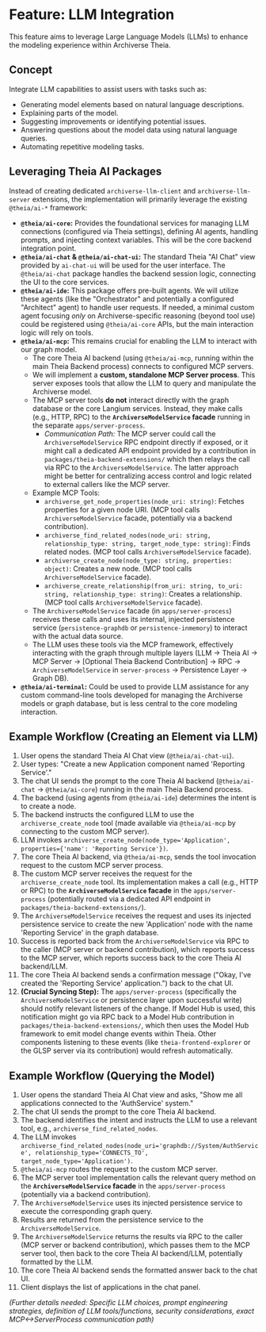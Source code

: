# Feature: LLM Integration

This feature aims to leverage Large Language Models (LLMs) to enhance the modeling experience within Archiverse Theia.

## Concept

Integrate LLM capabilities to assist users with tasks such as:

*   Generating model elements based on natural language descriptions.
*   Explaining parts of the model.
*   Suggesting improvements or identifying potential issues.
*   Answering questions about the model data using natural language queries.
*   Automating repetitive modeling tasks.

## Leveraging Theia AI Packages

Instead of creating dedicated `archiverse-llm-client` and `archiverse-llm-server` extensions, the implementation will primarily leverage the existing `@theia/ai-*` framework:

*   **`@theia/ai-core`:** Provides the foundational services for managing LLM connections (configured via Theia settings), defining AI agents, handling prompts, and injecting context variables. This will be the core backend integration point.
*   **`@theia/ai-chat` & `@theia/ai-chat-ui`:** The standard Theia "AI Chat" view provided by `ai-chat-ui` will be used for the user interface. The `@theia/ai-chat` package handles the backend session logic, connecting the UI to the core services.
*   **`@theia/ai-ide`:** This package offers pre-built agents. We will utilize these agents (like the "Orchestrator" and potentially a configured "Architect" agent) to handle user requests. If needed, a minimal custom agent focusing *only* on Archiverse-specific reasoning (beyond tool use) could be registered using `@theia/ai-core` APIs, but the main interaction logic will rely on tools.
*   **`@theia/ai-mcp`:** This remains crucial for enabling the LLM to interact with our graph model.
    *   The core Theia AI backend (using `@theia/ai-mcp`, running within the main Theia Backend process) connects to configured MCP servers.
    *   We will implement a **custom, standalone MCP Server process**. This server exposes tools that allow the LLM to query and manipulate the Archiverse model.
    *   The MCP server tools **do not** interact directly with the graph database or the core Langium services. Instead, they make calls (e.g., HTTP, RPC) to the **`ArchiverseModelService` facade** running in the separate `apps/server-process`.
        *   *Communication Path:* The MCP server could call the `ArchiverseModelService` RPC endpoint directly if exposed, or it might call a dedicated API endpoint provided by a contribution in `packages/theia-backend-extensions/` which then relays the call via RPC to the `ArchiverseModelService`. The latter approach might be better for centralizing access control and logic related to external callers like the MCP server.
    *   Example MCP Tools:
        *   `archiverse_get_node_properties(node_uri: string)`: Fetches properties for a given node URI. (MCP tool calls `ArchiverseModelService` facade, potentially via a backend contribution).
        *   `archiverse_find_related_nodes(node_uri: string, relationship_type: string, target_node_type: string)`: Finds related nodes. (MCP tool calls `ArchiverseModelService` facade).
        *   `archiverse_create_node(node_type: string, properties: object)`: Creates a new node. (MCP tool calls `ArchiverseModelService` facade).
        *   `archiverse_create_relationship(from_uri: string, to_uri: string, relationship_type: string)`: Creates a relationship. (MCP tool calls `ArchiverseModelService` facade).
    *   The `ArchiverseModelService` facade (in `apps/server-process`) receives these calls and uses its internal, injected persistence service (`persistence-graphdb` or `persistence-inmemory`) to interact with the actual data source.
    *   The LLM uses these tools via the MCP framework, effectively interacting with the graph through multiple layers (LLM -> Theia AI -> MCP Server -> [Optional Theia Backend Contribution] -> RPC -> `ArchiverseModelService` in `server-process` -> Persistence Layer -> Graph DB).
*   **`@theia/ai-terminal`:** Could be used to provide LLM assistance for any custom command-line tools developed for managing the Archiverse models or graph database, but is less central to the core modeling interaction.

## Example Workflow (Creating an Element via LLM)

1.  User opens the standard Theia AI Chat view (`@theia/ai-chat-ui`).
2.  User types: "Create a new Application component named 'Reporting Service'."
3.  The chat UI sends the prompt to the core Theia AI backend (`@theia/ai-chat` -> `@theia/ai-core`) running in the main Theia Backend process.
4.  The backend (using agents from `@theia/ai-ide`) determines the intent is to create a node.
5.  The backend instructs the configured LLM to use the `archiverse_create_node` tool (made available via `@theia/ai-mcp` by connecting to the custom MCP server).
6.  LLM invokes `archiverse_create_node(node_type='Application', properties={'name': 'Reporting Service'})`.
7.  The core Theia AI backend, via `@theia/ai-mcp`, sends the tool invocation request to the custom MCP server process.
8.  The custom MCP server receives the request for the `archiverse_create_node` tool. Its implementation makes a call (e.g., HTTP or RPC) to the **`ArchiverseModelService` facade** in the `apps/server-process` (potentially routed via a dedicated API endpoint in `packages/theia-backend-extensions/`).
9.  The `ArchiverseModelService` receives the request and uses its injected persistence service to create the new 'Application' node with the name 'Reporting Service' in the graph database.
10. Success is reported back from the `ArchiverseModelService` via RPC to the caller (MCP server or backend contribution), which reports success to the MCP server, which reports success back to the core Theia AI backend/LLM.
11. The core Theia AI backend sends a confirmation message ("Okay, I've created the 'Reporting Service' application.") back to the chat UI.
12. **(Crucial Syncing Step):** The `apps/server-process` (specifically the `ArchiverseModelService` or persistence layer upon successful write) should notify relevant listeners of the change. If Model Hub is used, this notification might go via RPC back to a Model Hub contribution in `packages/theia-backend-extensions/`, which then uses the Model Hub framework to emit model change events within Theia. Other components listening to these events (like `theia-frontend-explorer` or the GLSP server via its contribution) would refresh automatically.

## Example Workflow (Querying the Model)

1.  User opens the standard Theia AI Chat view and asks, "Show me all applications connected to the 'AuthService' system."
2.  The chat UI sends the prompt to the core Theia AI backend.
3.  The backend identifies the intent and instructs the LLM to use a relevant tool, e.g., `archiverse_find_related_nodes`.
4.  The LLM invokes `archiverse_find_related_nodes(node_uri='graphdb://System/AuthService', relationship_type='CONNECTS_TO', target_node_type='Application')`.
5.  `@theia/ai-mcp` routes the request to the custom MCP server.
6.  The MCP server tool implementation calls the relevant query method on the **`ArchiverseModelService` facade** in the `apps/server-process` (potentially via a backend contribution).
7.  The `ArchiverseModelService` uses its injected persistence service to execute the corresponding graph query.
8.  Results are returned from the persistence service to the `ArchiverseModelService`.
9.  The `ArchiverseModelService` returns the results via RPC to the caller (MCP server or backend contribution), which passes them to the MCP server tool, then back to the core Theia AI backend/LLM, potentially formatted by the LLM.
10. The core Theia AI backend sends the formatted answer back to the chat UI.
11. Client displays the list of applications in the chat panel.

*(Further details needed: Specific LLM choices, prompt engineering strategies, definition of LLM tools/functions, security considerations, exact MCP<->ServerProcess communication path)*
